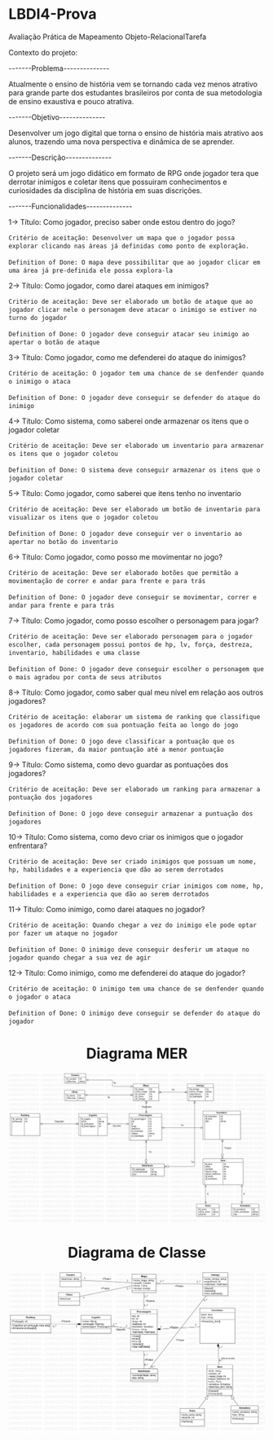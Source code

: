 # LBDI4-Prova
Avaliação Prática de Mapeamento Objeto-RelacionalTarefa

Contexto do projeto:

-------Problema--------------

Atualmente o ensino de história vem se tornando cada vez menos atrativo para grande parte dos estudantes brasileiros por conta de sua metodologia de ensino exaustiva e pouco atrativa.

-------Objetivo--------------

Desenvolver um jogo digital que torna o ensino de história mais atrativo aos alunos, trazendo uma nova perspectiva e dinâmica de se aprender.

-------Descrição--------------

O projeto será um jogo didático em formato de RPG onde jogador tera que derrotar inimigos e coletar itens que possuiram conhecimentos e curiosidades da disciplina de história em suas discrições.


-------Funcionalidades--------------

1-> Título: Como jogador, preciso saber onde estou dentro do jogo?

    Critério de aceitação: Desenvolver um mapa que o jogador possa explorar clicando nas áreas já definidas como ponto de exploração.
    
    Definition of Done: O mapa deve possibilitar que ao jogador clicar em uma área já pre-definida ele possa explora-la
    
    
2-> Título: Como jogador, como darei ataques em inimigos?
    
    Critério de aceitação: Deve ser elaborado um botão de ataque que ao jogador clicar nele o personagem deve atacar o inimigo se estiver no turno do jogador
    
    Definition of Done: O jogador deve conseguir atacar seu inimigo ao apertar o botão de ataque


3-> Título: Como jogador, como me defenderei do ataque do inimigos?
    
    Critério de aceitação: O jogador tem uma chance de se denfender quando o inimigo o ataca
    
    Definition of Done: O jogador deve conseguir se defender do ataque do inimigo
    
    
4-> Título: Como sistema, como saberei onde armazenar os itens que o jogador coletar
    
    Critério de aceitação: Deve ser elaborado um inventario para armazenar os itens que o jogador coletou 
    
    Definition of Done: O sistema deve conseguir armazenar os itens que o jogador coletar
    
    
5-> Título: Como jogador, como saberei que itens tenho no inventario
    
    Critério de aceitação: Deve ser elaborado um botão de inventario para visualizar os itens que o jogador coletou 
    
    Definition of Done: O jogador deve conseguir ver o inventario ao apertar no botão do inventario
    
    
    
6-> Título: Como jogador, como posso me movimentar no jogo?
    
    Critério de aceitação: Deve ser elaborado botões que permitão a movimentação de correr e andar para frente e para trás
    
    Definition of Done: O jogador deve conseguir se movimentar, correr e andar para frente e para trás
    

7-> Título: Como jogador, como posso escolher o personagem para jogar?

    Critério de aceitação: Deve ser elaborado personagem para o jogador escolher, cada personagem possui pontos de hp, lv, força, destreza, inventario, habilidades e uma classe  
    
    Definition of Done: O jogador deve conseguir escolher o personagem que o mais agradou por conta de seus atributos
    
    
8-> Título: Como jogador, como saber qual meu nível em relação aos outros jogadores?

    Critério de aceitação: elaborar um sistema de ranking que classifique os jogadores de acordo com sua pontuação feita ao longo do jogo
  
    Definition of Done: O jogo deve classificar a pontuação que os jogadores fizeram, da maior pontuação até a menor pontuação
    
    
9-> Título: Como sistema, como devo guardar as pontuações dos jogadores?

    Critério de aceitação: Deve ser elaborado um ranking para armazenar a pontuação dos jogadores
    
    Definition of Done: O jogo deve conseguir armazenar a puntuação dos jogadores
    
    
10-> Título: Como sistema, como devo criar os inimigos que o jogador enfrentara?
  
    Critério de aceitação: Deve ser criado inimigos que possuam um nome, hp, habilidades e a experiencia que dão ao serem derrotados
    
    Definition of Done: O jogo deve conseguir criar inimigos com nome, hp, habilidades e a experiencia que dão ao serem derrotados
    
    
11-> Título: Como inimigo, como darei ataques no jogador?
    
    Critério de aceitação: Quando chegar a vez do inimigo ele pode optar por fazer um ataque no jogador
    
    Definition of Done: O inimigo deve conseguir desferir um ataque no jogador quando chegar a sua vez de agir


12-> Título: Como inimigo, como me defenderei do ataque do jogador?
    
    Critério de aceitação: O inimigo tem uma chance de se denfender quando o jogador o ataca
    
    Definition of Done: O inimigo deve conseguir se defender do ataque do jogador
    
    
  <h1 align="center">Diagrama MER</h1>
  <div align="center">
    <img src="https://github.com/GuilhermeSouza852002/LBDI4-Prova/blob/b8f568b8d8e50c00c5dc6c6e1dfd0872d9d10860/Diagramas/DiagramaRelacional.png" width="700px"/>
    </div> 
    
  <h1 align="center">Diagrama de Classe</h1>
  <div align="center">
    <img src="https://github.com/GuilhermeSouza852002/LBDI4-Prova/blob/b4454afc74355765b9e95f35babb4c46be3fefe6/Diagramas/DiagramaClasse.png" width="700px"/>
    </div>

 
